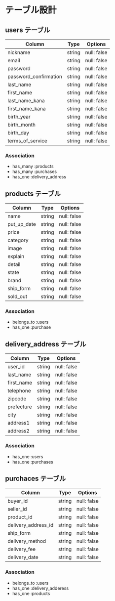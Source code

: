 # テーブル設計

## users テーブル

| Column                | Type   | Options     |
| --------------------- | ------ | ----------- |
| nickname              | string | null: false |
| email                 | string | null: false |
| password              | string | null: false |
| password_confirmation | string | null: false |
| last_name             | string | null: false |
| first_name            | string | null: false |
| last_name_kana        | string | null: false |
| first_name_kana       | string | null: false |
| birth_year            | string | null: false |
| birth_month           | string | null: false |
| birth_day             | string | null: false |
| terms_of_service      | string | null: false |

### Association

- has_many :products
- has_many :purchases
- has_one :delivery_address

## products テーブル

| Column             | Type   | Options     |
| ------------------ | ------ | ----------- |
| name               | string | null: false |
| put_up_date        | string | null: false |
| price              | string | null: false |
| category           | string | null: false |
| image              | string | null: false |
| explain            | string | null: false |
| detail             | string | null: false |
| state              | string | null: false |
| brand              | string | null: false |
| ship_form          | string | null: false |
| sold_out           | string | null: false |

### Association

- belongs_to :users
- has_one :purchase

## delivery_address テーブル

| Column             | Type   | Options     |
| ------------------ | ------ | ----------- |
| user_id            | string | null: false |
| last_name          | string | null: false |
| first_name         | string | null: false |
| telephone          | string | null: false |
| zipcode            | string | null: false |
| prefecture         | string | null: false |
| city               | string | null: false |
| address1           | string | null: false |
| address2           | string | null: false |

### Association

- has_one :users
- has_one :purchases

## purchaces テーブル

| Column              | Type   | Options     |
| ------------------- | ------ | ----------- |
| buyer_id            | string | null: false |
| seller_id           | string | null: false |
| product_id          | string | null: false |
| delivery_address_id | string | null: false |
| ship_form | string  | null: false |
| delivery_method     | string | null: false |
| delivery_fee        | string | null: false |
| delivery_date       | string | null: false |

### Association

- belongs_to :users
- has_one :delivery_adderess
- has_one :products
